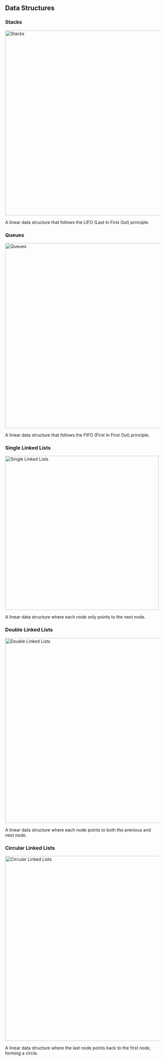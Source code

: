 <h2>Data Structures</h2>
<div class="data-structure">

</div>
<div class="data-structure">
<h3>Stacks</h3>
<img src="https://cdn.programiz.com/sites/tutorial2program/files/stack.png" alt="Stacks" width="600">
<p>A linear data structure that follows the LIFO (Last In First Out) principle.</p>
</div>
<div class="data-structure">
<h3>Queues</h3>
<img src="https://images.ctfassets.net/aq13lwl6616q/7zhP2dc7vPB829OpTpmeFb/baeb066ba1c715db71ddd2e21072392d/25.jpeg" alt="Queues" width="600">
<p>A linear data structure that follows the FIFO (First In First Out) principle.</p>
</div>
<div class="data-structure">
<h3>Single Linked Lists</h3>
<img src="https://th.bing.com/th/id/OIP.Erg2IDXkfC5jWnAuFAnDLQHaCq?w=3738&h=1348&rs=1&pid=ImgDetMain" alt="Single Linked Lists" width="500">
<p>A linear data structure where each node only points to the next node.</p>
</div>
<div class="data-structure">
<h3>Double Linked Lists</h3>
<img src="https://miro.medium.com/max/2012/1*KTD-Fr2wOHUANnA1QeIr1Q.png" alt="Double Linked Lists" width="600">
<p>A linear data structure where each node points to both the previous and next node.</p>
</div>
<div class="data-structure">
<h3>Circular Linked Lists</h3>
<img src="https://th.bing.com/th/id/R.406e9283e4ed88ef9d75ae8fa80dcb4e?rik=MsKalSeYpM7jhw&riu=http%3a%2f%2fexamradar.com%2fwp-content%2fuploads%2f2016%2f10%2fFigure-3.8.1.-Circular-Double-Linked-List.png&ehk=aVCeBHBTgeRvrdhDju0fSRpMNqhP5djb9qTB3xm93XU%3d&risl=&pid=ImgRaw&r=0" alt="Circular Linked Lists" width="600">
<p>A linear data structure where the last node points back to the first node, forming a circle.</p>
</div>



